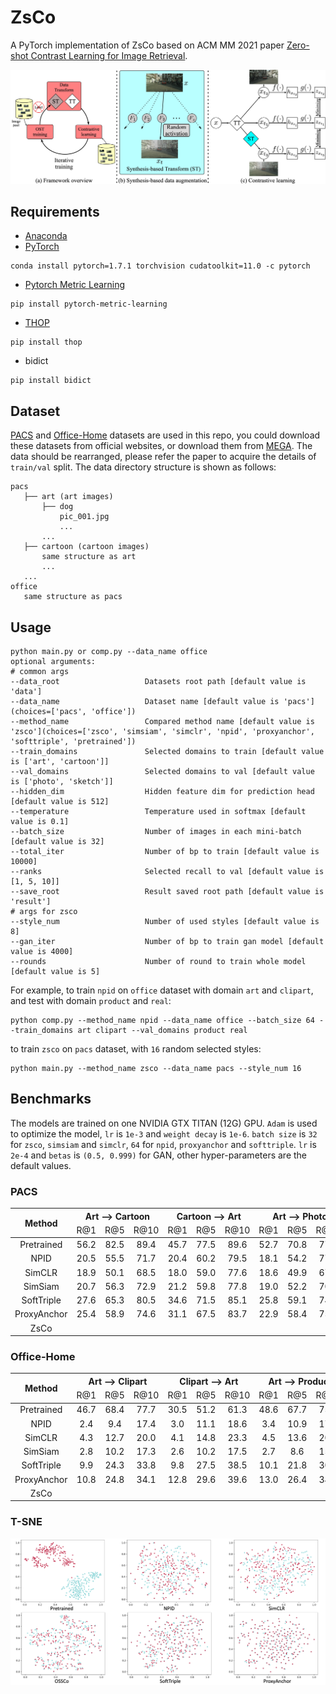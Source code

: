 # ZsCo

A PyTorch implementation of ZsCo based on ACM MM 2021 paper [Zero-shot Contrast Learning for Image Retrieval]().

![Network Architecture](result/structure.jpg)

## Requirements

- [Anaconda](https://www.anaconda.com/download/)
- [PyTorch](https://pytorch.org)

```
conda install pytorch=1.7.1 torchvision cudatoolkit=11.0 -c pytorch
```

- [Pytorch Metric Learning](https://kevinmusgrave.github.io/pytorch-metric-learning/)

```
pip install pytorch-metric-learning
```

- [THOP](https://github.com/Lyken17/pytorch-OpCounter)

```
pip install thop
```

- bidict

```
pip install bidict
```

## Dataset

[PACS](https://domaingeneralization.github.io) and [Office-Home](https://www.hemanthdv.org/officeHomeDataset.html)
datasets are used in this repo, you could download these datasets from official websites, or download them from
[MEGA](https://mega.nz/folder/cspmEISJ#uetXIhSBHvQBqDMh0Z4Ejg). The data should be rearranged, please refer the paper to
acquire the details of `train/val` split. The data directory structure is shown as follows:

 ```
pacs
    ├── art (art images)
        ├── dog
            pic_001.jpg
            ...    
        ...  
    ├── cartoon (cartoon images)
        same structure as art
        ...   
    ...        
office
    same structure as pacs
```

## Usage

```
python main.py or comp.py --data_name office
optional arguments:
# common args
--data_root                   Datasets root path [default value is 'data']
--data_name                   Dataset name [default value is 'pacs'](choices=['pacs', 'office'])
--method_name                 Compared method name [default value is 'zsco'](choices=['zsco', 'simsiam', 'simclr', 'npid', 'proxyanchor', 'softtriple', 'pretrained'])
--train_domains               Selected domains to train [default value is ['art', 'cartoon']]
--val_domains                 Selected domains to val [default value is ['photo', 'sketch']]
--hidden_dim                  Hidden feature dim for prediction head [default value is 512]
--temperature                 Temperature used in softmax [default value is 0.1]
--batch_size                  Number of images in each mini-batch [default value is 32]
--total_iter                  Number of bp to train [default value is 10000]
--ranks                       Selected recall to val [default value is [1, 5, 10]]
--save_root                   Result saved root path [default value is 'result']
# args for zsco
--style_num                   Number of used styles [default value is 8]
--gan_iter                    Number of bp to train gan model [default value is 4000]
--rounds                      Number of round to train whole model [default value is 5]
```

For example, to train `npid` on `office` dataset with domain `art` and `clipart`, and test with domain `product`
and `real`:

```
python comp.py --method_name npid --data_name office --batch_size 64 --train_domains art clipart --val_domains product real
```

to train `zsco` on `pacs` dataset, with `16` random selected styles:

```
python main.py --method_name zsco --data_name pacs --style_num 16
```

## Benchmarks

The models are trained on one NVIDIA GTX TITAN (12G) GPU. `Adam` is used to optimize the model, `lr` is `1e-3`
and `weight decay` is `1e-6`. `batch size` is `32` for `zsco`, `simsiam` and `simclr`, `64` for `npid`, `proxyanchor`
and `softtriple`. `lr` is `2e-4` and `betas` is `(0.5, 0.999)` for GAN, other hyper-parameters are the default values.

### PACS

<table>
<thead>
  <tr>
    <th rowspan="2">Method</th>
    <th colspan="3">Art --&gt; Cartoon</th>
    <th colspan="3">Cartoon --&gt; Art</th>
    <th colspan="3">Art --&gt; Photo</th>
    <th colspan="3">Photo --&gt; Art</th>
    <th colspan="3">Art --&gt; Sketch</th>
    <th colspan="3">Sketch --&gt; Art</th>
    <th colspan="3">Cartoon --&gt; Photo</th>
    <th colspan="3">Photo --&gt; Cartoon</th>
    <th colspan="3">Cartoon --&gt; Sketch</th>
    <th colspan="3">Sketch --&gt; Cartoon</th>
    <th colspan="3">Photo --&gt; Sketch</th>
    <th colspan="3">Sketch --&gt; Photo</th>    
    <th rowspan="2">Download</th>
  </tr>
  <tr>
    <td align="center">R@1</td>
    <td align="center">R@5</td>
    <td align="center">R@10</td>
    <td align="center">R@1</td>
    <td align="center">R@5</td>
    <td align="center">R@10</td>
    <td align="center">R@1</td>
    <td align="center">R@5</td>
    <td align="center">R@10</td>
    <td align="center">R@1</td>
    <td align="center">R@5</td>
    <td align="center">R@10</td>
    <td align="center">R@1</td>
    <td align="center">R@5</td>
    <td align="center">R@10</td>
    <td align="center">R@1</td>
    <td align="center">R@5</td>
    <td align="center">R@10</td>
    <td align="center">R@1</td>
    <td align="center">R@5</td>
    <td align="center">R@10</td>
    <td align="center">R@1</td>
    <td align="center">R@5</td>
    <td align="center">R@10</td>
    <td align="center">R@1</td>
    <td align="center">R@5</td>
    <td align="center">R@10</td>
    <td align="center">R@1</td>
    <td align="center">R@5</td>
    <td align="center">R@10</td>
    <td align="center">R@1</td>
    <td align="center">R@5</td>
    <td align="center">R@10</td>
    <td align="center">R@1</td>
    <td align="center">R@5</td>
    <td align="center">R@10</td>
  </tr>
</thead>
<tbody>
  <tr>
    <td align="center">Pretrained</td>
    <td align="center">56.2</td>
    <td align="center">82.5</td>
    <td align="center">89.4</td>
    <td align="center">45.7</td>
    <td align="center">77.5</td>
    <td align="center">89.6</td>
    <td align="center">52.7</td>
    <td align="center">70.8</td>
    <td align="center">77.7</td>
    <td align="center">94.4</td>
    <td align="center">98.6</td>
    <td align="center">99.3</td>
    <td align="center">23.8</td>
    <td align="center">42.3</td>
    <td align="center">51.5</td>
    <td align="center">32.0</td>
    <td align="center">72.4</td>
    <td align="center">89.1</td>
    <td align="center">27.0</td>
    <td align="center">46.4</td>
    <td align="center">59.0</td>
    <td align="center">84.6</td>
    <td align="center">93.8</td>
    <td align="center">96.6</td>
    <td align="center">32.0</td>
    <td align="center">58.3</td>
    <td align="center">67.2</td>
    <td align="center">30.0</td>
    <td align="center">66.0</td>
    <td align="center">78.7</td>
    <td align="center">28.4</td>
    <td align="center">46.5</td>
    <td align="center">59.5</td>
    <td align="center">21.9</td>
    <td align="center">37.0</td>
    <td align="center">54.0</td>
    <td align="center"><a href="https://pan.baidu.com/s/1G9qdUvrFHqEm1kbmPmel9w">ea3u</a></td>
  </tr>
  <tr>
    <td align="center">NPID</td>
    <td align="center">20.5</td>
    <td align="center">55.5</td>
    <td align="center">71.7</td>
    <td align="center">20.4</td>
    <td align="center">60.2</td>
    <td align="center">79.5</td>
    <td align="center">18.1</td>
    <td align="center">54.2</td>
    <td align="center">77.3</td>
    <td align="center">19.5</td>
    <td align="center">58.7</td>
    <td align="center">81.1</td>
    <td align="center">20.1</td>
    <td align="center">33.4</td>
    <td align="center">57.2</td>
    <td align="center">21.9</td>
    <td align="center">77.7</td>
    <td align="center">80.2</td>
    <td align="center">17.6</td>
    <td align="center">50.9</td>
    <td align="center">72.6</td>
    <td align="center">20.0</td>
    <td align="center">58.2</td>
    <td align="center">76.2</td>
    <td align="center">23.8</td>
    <td align="center">49.7</td>
    <td align="center">63.5</td>
    <td align="center">20.7</td>
    <td align="center">55.8</td>
    <td align="center">69.9</td>
    <td align="center">15.6</td>
    <td align="center">42.2</td>
    <td align="center">52.8</td>
    <td align="center">26.5</td>
    <td align="center">40.5</td>
    <td align="center">65.3</td>
    <td align="center"><a href="https://pan.baidu.com/s/1PWLOBKWb8gUUibXOX9OQyA">hu2k</a></td>
  </tr>
  <tr>
    <td align="center">SimCLR</td>
    <td align="center">18.9</td>
    <td align="center">50.1</td>
    <td align="center">68.5</td>
    <td align="center">18.0</td>
    <td align="center">59.0</td>
    <td align="center">77.6</td>
    <td align="center">18.6</td>
    <td align="center">49.9</td>
    <td align="center">67.2</td>
    <td align="center">23.9</td>
    <td align="center">61.0</td>
    <td align="center">78.7</td>
    <td align="center">16.6</td>
    <td align="center">44.1</td>
    <td align="center">58.9</td>
    <td align="center">26.2</td>
    <td align="center">71.3</td>
    <td align="center">86.8</td>
    <td align="center">19.1</td>
    <td align="center">52.6</td>
    <td align="center">70.7</td>
    <td align="center">20.2</td>
    <td align="center">56.6</td>
    <td align="center">75.3</td>
    <td align="center">20.1</td>
    <td align="center">53.6</td>
    <td align="center">68.8</td>
    <td align="center">24.8</td>
    <td align="center">62.6</td>
    <td align="center">81.1</td>
    <td align="center">24.9</td>
    <td align="center">51.8</td>
    <td align="center">65.9</td>
    <td align="center">24.7</td>
    <td align="center">49.3</td>
    <td align="center">73.5</td>
    <td align="center"><a href="https://pan.baidu.com/s/1aJGLPODKE4cCHLZYDg96jA">4jvm</a></td>
  </tr>
  <tr>
    <td align="center">SimSiam</td>
    <td align="center">20.7</td>
    <td align="center">56.3</td>
    <td align="center">72.9</td>
    <td align="center">21.2</td>
    <td align="center">59.8</td>
    <td align="center">77.8</td>
    <td align="center">19.0</td>
    <td align="center">52.2</td>
    <td align="center">70.5</td>
    <td align="center">20.0</td>
    <td align="center">58.7</td>
    <td align="center">79.6</td>
    <td align="center">18.8</td>
    <td align="center">42.9</td>
    <td align="center">54.0</td>
    <td align="center">26.8</td>
    <td align="center">62.0</td>
    <td align="center">80.5</td>
    <td align="center">22.4</td>
    <td align="center">58.8</td>
    <td align="center">78.2</td>
    <td align="center">19.7</td>
    <td align="center">53.5</td>
    <td align="center">69.3</td>
    <td align="center">20.6</td>
    <td align="center">40.0</td>
    <td align="center">48.3</td>
    <td align="center">20.0</td>
    <td align="center">59.9</td>
    <td align="center">76.0</td>
    <td align="center">23.4</td>
    <td align="center">55.7</td>
    <td align="center">68.5</td>
    <td align="center">22.7</td>
    <td align="center">51.7</td>
    <td align="center">68.7</td>
    <td align="center"><a href="https://pan.baidu.com/s/1aJGLPODKE4cCHLZYDg96jA">4jvm</a></td>
  </tr>
  <tr>
    <td align="center">SoftTriple</td>
    <td align="center">27.6</td>
    <td align="center">65.3</td>
    <td align="center">80.5</td>
    <td align="center">34.6</td>
    <td align="center">71.5</td>
    <td align="center">85.1</td>
    <td align="center">25.8</td>
    <td align="center">59.1</td>
    <td align="center">74.7</td>
    <td align="center">31.1</td>
    <td align="center">69.6</td>
    <td align="center">84.8</td>
    <td align="center">30.7</td>
    <td align="center">56.9</td>
    <td align="center">65.8</td>
    <td align="center">38.3</td>
    <td align="center">73.8</td>
    <td align="center">86.2</td>
    <td align="center">42.4</td>
    <td align="center">73.8</td>
    <td align="center">83.6</td>
    <td align="center">42.7</td>
    <td align="center">73.4</td>
    <td align="center">83.3</td>
    <td align="center">36.4</td>
    <td align="center">68.7</td>
    <td align="center">80.9</td>
    <td align="center">36.8</td>
    <td align="center">72.8</td>
    <td align="center">87.0</td>
    <td align="center">42.3</td>
    <td align="center">71.9</td>
    <td align="center">83.0</td>
    <td align="center">42.2</td>
    <td align="center">76.6</td>
    <td align="center">86.3</td>
    <td align="center"><a href="https://pan.baidu.com/s/1mYIRpX4ABX9YVLs0gFJVmg">6we5</a></td>
  </tr>
  <tr>
    <td align="center">ProxyAnchor</td>
    <td align="center">25.4</td>
    <td align="center">58.9</td>
    <td align="center">74.6</td>
    <td align="center">31.1</td>
    <td align="center">67.5</td>
    <td align="center">83.7</td>
    <td align="center">22.9</td>
    <td align="center">58.4</td>
    <td align="center">75.7</td>
    <td align="center">30.5</td>
    <td align="center">67.5</td>
    <td align="center">83.2</td>
    <td align="center">27.3</td>
    <td align="center">57.9</td>
    <td align="center">69.2</td>
    <td align="center">35.9</td>
    <td align="center">72.1</td>
    <td align="center">86.3</td>
    <td align="center">35.3</td>
    <td align="center">60.4</td>
    <td align="center">72.4</td>
    <td align="center">34.5</td>
    <td align="center">64.4</td>
    <td align="center">79.8</td>
    <td align="center">31.4</td>
    <td align="center">66.0</td>
    <td align="center">80.1</td>
    <td align="center">32.5</td>
    <td align="center">71.5</td>
    <td align="center">86.5</td>
    <td align="center">45.0</td>
    <td align="center">73.2</td>
    <td align="center">82.3</td>
    <td align="center">43.9</td>
    <td align="center">74.2</td>
    <td align="center">84.1</td>
    <td align="center"><a href="https://pan.baidu.com/s/1aEQhoDH3ciAHESbzSfeR6Q">99k3</a></td>
  </tr>
  <tr>
    <td align="center">ZsCo</td>
    <td align="center"><b></b></td>
    <td align="center"><b></b></td>
    <td align="center"><b></b></td>
    <td align="center"><b></b></td>
    <td align="center"><b></b></td>
    <td align="center"><b></b></td>
    <td align="center"><b></b></td>
    <td align="center"><b></b></td>
    <td align="center"><b></b></td>
    <td align="center"><b></b></td>
    <td align="center"><b></b></td>
    <td align="center"><b></b></td>
    <td align="center"><b></b></td>
    <td align="center"><b></b></td>
    <td align="center"><b></b></td>
    <td align="center"><b></b></td>
    <td align="center"><b></b></td>
    <td align="center"><b></b></td>
    <td align="center"><b></b></td>
    <td align="center"><b></b></td>
    <td align="center"><b></b></td>
    <td align="center"><b></b></td>
    <td align="center"><b></b></td>
    <td align="center"><b></b></td>
    <td align="center"><b></b></td>
    <td align="center"><b></b></td>
    <td align="center"><b></b></td>
    <td align="center"><b></b></td>
    <td align="center"><b></b></td>
    <td align="center"><b></b></td>
    <td align="center"><b></b></td>
    <td align="center"><b></b></td>
    <td align="center"><b></b></td>
    <td align="center"><b></b></td>
    <td align="center"><b></b></td>
    <td align="center"><b></b></td>
    <td align="center"><a href="https://pan.baidu.com/s/19d3v1PTnX-Z3dH7ifeY1oA">cb2b</a></td>
  </tr>
</tbody>
</table>

### Office-Home

<table>
<thead>
  <tr>
    <th rowspan="2">Method</th>
    <th colspan="3">Art --&gt; Clipart</th>
    <th colspan="3">Clipart --&gt; Art</th>
    <th colspan="3">Art --&gt; Product</th>
    <th colspan="3">Product --&gt; Art</th>
    <th colspan="3">Art --&gt; Real</th>
    <th colspan="3">Real --&gt; Art</th>
    <th colspan="3">Clipart --&gt; Product</th>
    <th colspan="3">Product --&gt; Clipart</th>
    <th colspan="3">Clipart --&gt; Real</th>
    <th colspan="3">Real --&gt; Clipart</th>
    <th colspan="3">Product --&gt; Real</th>
    <th colspan="3">Real --&gt; Product</th>    
    <th rowspan="2">Download</th>
  </tr>
  <tr>
    <td align="center">R@1</td>
    <td align="center">R@5</td>
    <td align="center">R@10</td>
    <td align="center">R@1</td>
    <td align="center">R@5</td>
    <td align="center">R@10</td>
    <td align="center">R@1</td>
    <td align="center">R@5</td>
    <td align="center">R@10</td>
    <td align="center">R@1</td>
    <td align="center">R@5</td>
    <td align="center">R@10</td>
    <td align="center">R@1</td>
    <td align="center">R@5</td>
    <td align="center">R@10</td>
    <td align="center">R@1</td>
    <td align="center">R@5</td>
    <td align="center">R@10</td>
    <td align="center">R@1</td>
    <td align="center">R@5</td>
    <td align="center">R@10</td>
    <td align="center">R@1</td>
    <td align="center">R@5</td>
    <td align="center">R@10</td>
    <td align="center">R@1</td>
    <td align="center">R@5</td>
    <td align="center">R@10</td>
    <td align="center">R@1</td>
    <td align="center">R@5</td>
    <td align="center">R@10</td>
    <td align="center">R@1</td>
    <td align="center">R@5</td>
    <td align="center">R@10</td>
    <td align="center">R@1</td>
    <td align="center">R@5</td>
    <td align="center">R@10</td>
  </tr>
</thead>
<tbody>
  <tr>
    <td align="center">Pretrained</td>
    <td align="center">46.7</td>
    <td align="center">68.4</td>
    <td align="center">77.7</td>
    <td align="center">30.5</td>
    <td align="center">51.2</td>
    <td align="center">61.3</td>
    <td align="center">48.6</td>
    <td align="center">67.7</td>
    <td align="center">75.8</td>
    <td align="center">54.0</td>
    <td align="center">75.3</td>
    <td align="center">83.4</td>
    <td align="center">57.3</td>
    <td align="center">76.8</td>
    <td align="center">83.1</td>
    <td align="center">62.4</td>
    <td align="center">81.4</td>
    <td align="center">88.7</td>
    <td align="center">37.1</td>
    <td align="center">53.6</td>
    <td align="center">61.3</td>
    <td align="center">53.9</td>
    <td align="center">74.8</td>
    <td align="center">82.2</td>
    <td align="center">38.9</td>
    <td align="center">57.6</td>
    <td align="center">64.9</td>
    <td align="center">55.7</td>
    <td align="center">76.9</td>
    <td align="center">84.0</td>
    <td align="center">71.2</td>
    <td align="center">87.1</td>
    <td align="center">91.8</td>
    <td align="center">67.4</td>
    <td align="center">83.5</td>
    <td align="center">88.3</td>
    <td align="center"><a href="https://pan.baidu.com/s/1G9qdUvrFHqEm1kbmPmel9w">ea3u</a></td>
  </tr>
  <tr>
    <td align="center">NPID</td>
    <td align="center">2.4</td>
    <td align="center">9.4</td>
    <td align="center">17.4</td>
    <td align="center">3.0</td>
    <td align="center">11.1</td>
    <td align="center">18.6</td>
    <td align="center">3.4</td>
    <td align="center">10.9</td>
    <td align="center">17.9</td>
    <td align="center">3.0</td>
    <td align="center">11.2</td>
    <td align="center">19.2</td>
    <td align="center">4.1</td>
    <td align="center">12.1</td>
    <td align="center">19.8</td>
    <td align="center">3.3</td>
    <td align="center">11.2</td>
    <td align="center">19.4</td>
    <td align="center">3.1</td>
    <td align="center">10.8</td>
    <td align="center">18.4</td>
    <td align="center">3.5</td>
    <td align="center">12.5</td>
    <td align="center">20.3</td>
    <td align="center">4.9</td>
    <td align="center">15.5</td>
    <td align="center">24.6</td>
    <td align="center">4.7</td>
    <td align="center">13.7</td>
    <td align="center">22.2</td>
    <td align="center">4.4</td>
    <td align="center">14.3</td>
    <td align="center">23.7</td>
    <td align="center">3.1</td>
    <td align="center">11.2</td>
    <td align="center">18.5</td>
    <td align="center"><a href="https://pan.baidu.com/s/1PWLOBKWb8gUUibXOX9OQyA">hu2k</a></td>
  </tr>
  <tr>
    <td align="center">SimCLR</td>
    <td align="center">4.3</td>
    <td align="center">12.7</td>
    <td align="center">20.0</td>
    <td align="center">4.1</td>
    <td align="center">14.8</td>
    <td align="center">23.3</td>
    <td align="center">4.5</td>
    <td align="center">13.6</td>
    <td align="center">20.4</td>
    <td align="center">4.7</td>
    <td align="center">15.8</td>
    <td align="center">25.8</td>
    <td align="center">5.3</td>
    <td align="center">16.4</td>
    <td align="center">26.0</td>
    <td align="center">4.8</td>
    <td align="center">16.3</td>
    <td align="center">26.3</td>
    <td align="center">5.4</td>
    <td align="center">15.8</td>
    <td align="center">24.2</td>
    <td align="center">5.3</td>
    <td align="center">16.4</td>
    <td align="center">26.2</td>
    <td align="center">5.8</td>
    <td align="center">17.9</td>
    <td align="center">28.2</td>
    <td align="center">5.2</td>
    <td align="center">15.4</td>
    <td align="center">24.4</td>
    <td align="center">7.6</td>
    <td align="center">22.4</td>
    <td align="center">33.2</td>
    <td align="center">5.9</td>
    <td align="center">18.2</td>
    <td align="center">27.6</td>
    <td align="center"><a href="https://pan.baidu.com/s/1aJGLPODKE4cCHLZYDg96jA">4jvm</a></td>
  </tr>
  <tr>
    <td align="center">SimSiam</td>
    <td align="center">2.8</td>
    <td align="center">10.2</td>
    <td align="center">17.3</td>
    <td align="center">2.6</td>
    <td align="center">10.2</td>
    <td align="center">17.5</td>
    <td align="center">2.7</td>
    <td align="center">8.6</td>
    <td align="center">15.3</td>
    <td align="center">2.3</td>
    <td align="center">9.6</td>
    <td align="center">16.9</td>
    <td align="center">4.1</td>
    <td align="center">13.6</td>
    <td align="center">20.6</td>
    <td align="center">3.1</td>
    <td align="center">11.8</td>
    <td align="center">20.5</td>
    <td align="center">3.4</td>
    <td align="center">12.7</td>
    <td align="center">21.6</td>
    <td align="center">3.5</td>
    <td align="center">12.2</td>
    <td align="center">20.9</td>
    <td align="center">3.4</td>
    <td align="center">11.4</td>
    <td align="center">20.1</td>
    <td align="center">3.0</td>
    <td align="center">11.7</td>
    <td align="center">19.7</td>
    <td align="center">3.4</td>
    <td align="center">11.3</td>
    <td align="center">20.1</td>
    <td align="center">2.9</td>
    <td align="center">11.1</td>
    <td align="center">18.3</td>
    <td align="center"><a href="https://pan.baidu.com/s/1aJGLPODKE4cCHLZYDg96jA">4jvm</a></td>
  </tr>
  <tr>
    <td align="center">SoftTriple</td>
    <td align="center">9.9</td>
    <td align="center">24.3</td>
    <td align="center">33.8</td>
    <td align="center">9.8</td>
    <td align="center">27.5</td>
    <td align="center">38.5</td>
    <td align="center">10.1</td>
    <td align="center">21.8</td>
    <td align="center">30.3</td>
    <td align="center">13.0</td>
    <td align="center">32.1</td>
    <td align="center">44.0</td>
    <td align="center">9.2</td>
    <td align="center">25.6</td>
    <td align="center">35.5</td>
    <td align="center">12.4</td>
    <td align="center">29.8</td>
    <td align="center">41.4</td>
    <td align="center">10.1</td>
    <td align="center">24.8</td>
    <td align="center">35.9</td>
    <td align="center">11.9</td>
    <td align="center">29.6</td>
    <td align="center">40.6</td>
    <td align="center">13.4</td>
    <td align="center">29.9</td>
    <td align="center">40.3</td>
    <td align="center">11.8</td>
    <td align="center">28.4</td>
    <td align="center">40.7</td>
    <td align="center">13.9</td>
    <td align="center">33.8</td>
    <td align="center">46.3</td>
    <td align="center">13.2</td>
    <td align="center">28.8</td>
    <td align="center">38.4</td>
    <td align="center"><a href="https://pan.baidu.com/s/1mYIRpX4ABX9YVLs0gFJVmg">6we5</a></td>
  </tr>
  <tr>
    <td align="center">ProxyAnchor</td>
    <td align="center">10.8</td>
    <td align="center">24.8</td>
    <td align="center">34.1</td>
    <td align="center">12.8</td>
    <td align="center">29.6</td>
    <td align="center">39.6</td>
    <td align="center">13.0</td>
    <td align="center">26.4</td>
    <td align="center">34.4</td>
    <td align="center">19.4</td>
    <td align="center">37.9</td>
    <td align="center">48.4</td>
    <td align="center">11.8</td>
    <td align="center">27.5</td>
    <td align="center">37.2</td>
    <td align="center">16.3</td>
    <td align="center">34.3</td>
    <td align="center">46.2</td>
    <td align="center">10.7</td>
    <td align="center">26.8</td>
    <td align="center">36.0</td>
    <td align="center">12.7</td>
    <td align="center">28.8</td>
    <td align="center">40.6</td>
    <td align="center">12.8</td>
    <td align="center">29.2</td>
    <td align="center">40.5</td>
    <td align="center">13.1</td>
    <td align="center">30.6</td>
    <td align="center">41.9</td>
    <td align="center">16.7</td>
    <td align="center">36.3</td>
    <td align="center">48.1</td>
    <td align="center">13.4</td>
    <td align="center">30.4</td>
    <td align="center">40.8</td>
    <td align="center"><a href="https://pan.baidu.com/s/1aEQhoDH3ciAHESbzSfeR6Q">99k3</a></td>
  </tr>
  <tr>
    <td align="center">ZsCo</td>
    <td align="center"><b></b></td>
    <td align="center"><b></b></td>
    <td align="center"><b></b></td>
    <td align="center"><b></b></td>
    <td align="center"><b></b></td>
    <td align="center"><b></b></td>
    <td align="center"><b></b></td>
    <td align="center"><b></b></td>
    <td align="center"><b></b></td>
    <td align="center"><b></b></td>
    <td align="center"><b></b></td>
    <td align="center"><b></b></td>
    <td align="center"><b></b></td>
    <td align="center"><b></b></td>
    <td align="center"><b></b></td>
    <td align="center"><b></b></td>
    <td align="center"><b></b></td>
    <td align="center"><b></b></td>
    <td align="center"><b></b></td>
    <td align="center"><b></b></td>
    <td align="center"><b></b></td>
    <td align="center"><b></b></td>
    <td align="center"><b></b></td>
    <td align="center"><b></b></td>
    <td align="center"><b></b></td>
    <td align="center"><b></b></td>
    <td align="center"><b></b></td>
    <td align="center"><b></b></td>
    <td align="center"><b></b></td>
    <td align="center"><b></b></td>
    <td align="center"><b></b></td>
    <td align="center"><b></b></td>
    <td align="center"><b></b></td>
    <td align="center"><b></b></td>
    <td align="center"><b></b></td>
    <td align="center"><b></b></td>
    <td align="center"><a href="https://pan.baidu.com/s/19d3v1PTnX-Z3dH7ifeY1oA">cb2b</a></td>
  </tr>
</tbody>
</table>

### T-SNE

![tsne](result/tsne.png)
